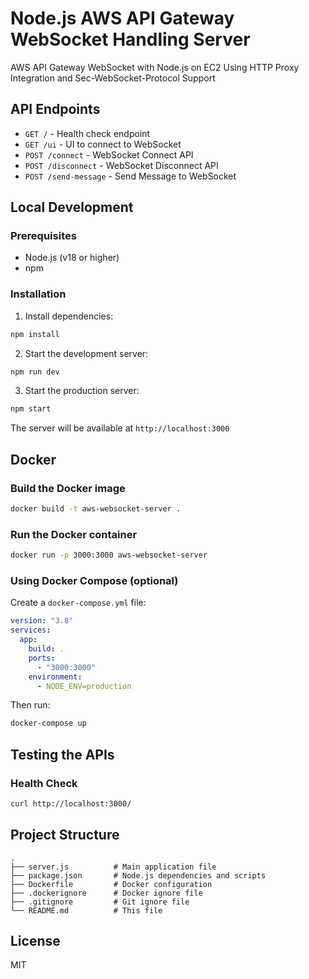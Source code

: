 # Node.js AWS API Gateway WebSocket Handling Server

AWS API Gateway WebSocket with Node.js on EC2 Using HTTP Proxy Integration and Sec-WebSocket-Protocol Support

## API Endpoints

- `GET /` - Health check endpoint
- `GET /ui` - UI to connect to WebSocket
- `POST /connect` - WebSocket Connect API
- `POST /disconnect` - WebSocket Disconnect API
- `POST /send-message` - Send Message to WebSocket

## Local Development

### Prerequisites

- Node.js (v18 or higher)
- npm

### Installation

1. Install dependencies:

```bash
npm install
```

2. Start the development server:

```bash
npm run dev
```

3. Start the production server:

```bash
npm start
```

The server will be available at `http://localhost:3000`

## Docker

### Build the Docker image

```bash
docker build -t aws-websocket-server .
```

### Run the Docker container

```bash
docker run -p 3000:3000 aws-websocket-server
```

### Using Docker Compose (optional)

Create a `docker-compose.yml` file:

```yaml
version: "3.8"
services:
  app:
    build: .
    ports:
      - "3000:3000"
    environment:
      - NODE_ENV=production
```

Then run:

```bash
docker-compose up
```

## Testing the APIs

### Health Check

```bash
curl http://localhost:3000/
```

## Project Structure

```
.
├── server.js          # Main application file
├── package.json       # Node.js dependencies and scripts
├── Dockerfile         # Docker configuration
├── .dockerignore      # Docker ignore file
├── .gitignore         # Git ignore file
└── README.md          # This file
```

## License

MIT

